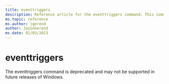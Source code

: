 ```yaml
---
title: eventtriggers
description: Reference article for the eventtriggers command. This command is deprecated and may not be supported in future releases of Windows.
ms.topic: reference
ms.author: jgerend
author: JasonGerend
ms.date: 01/03/2023
---
```


# eventtriggers

The eventtriggers command is deprecated and may not be supported in future releases of Windows.